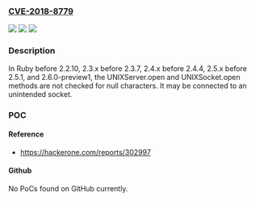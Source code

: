 ### [CVE-2018-8779](https://cve.mitre.org/cgi-bin/cvename.cgi?name=CVE-2018-8779)
![](https://img.shields.io/static/v1?label=Product&message=n%2Fa&color=blue)
![](https://img.shields.io/static/v1?label=Version&message=n%2Fa&color=blue)
![](https://img.shields.io/static/v1?label=Vulnerability&message=n%2Fa&color=brighgreen)

### Description

In Ruby before 2.2.10, 2.3.x before 2.3.7, 2.4.x before 2.4.4, 2.5.x before 2.5.1, and 2.6.0-preview1, the UNIXServer.open and UNIXSocket.open methods are not checked for null characters. It may be connected to an unintended socket.

### POC

#### Reference
- https://hackerone.com/reports/302997

#### Github
No PoCs found on GitHub currently.

